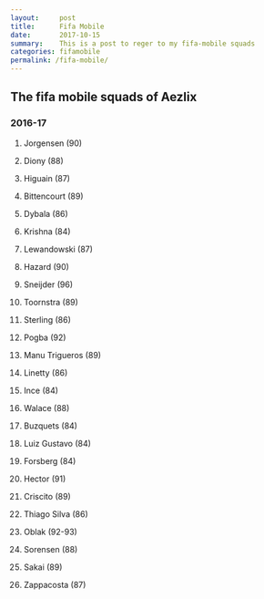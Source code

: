 ```yaml
---
layout:     post
title:      Fifa Mobile
date:       2017-10-15
summary:    This is a post to reger to my fifa-mobile squads
categories: fifamobile
permalink: /fifa-mobile/
---
```


## The fifa mobile squads of Aezlix

### 2016-17

1. Jorgensen (90)

2. Diony (88)

3. Higuain (87)

4. Bittencourt (89)

5. Dybala (86)

6. Krishna (84)

7. Lewandowski (87)

8. Hazard (90)

9. Sneijder (96)

10. Toornstra (89)

11. Sterling (86)

12. Pogba (92)

13. Manu Trigueros (89)

14. Linetty (86)

15. Ince (84)

16. Walace (88)

17. Buzquets (84)

18. Luiz Gustavo (84)

19. Forsberg (84)

20. Hector (91)

21. Criscito (89)

22. Thiago Silva (86)

23. Oblak (92-93)

24. Sorensen (88)

25. Sakai (89)

26. Zappacosta (87)
